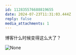 ```yaml
---
id: 112835576688819655
date: 2024-07-23T11:31:03.444Z
reply: false
media_attachments: 1
---
```


博客什么时候变得这么大了？

![None](https://files.e5n.cc/media_attachments/files/112/835/576/365/454/401/original/0882efdffb6b47a9.png)
